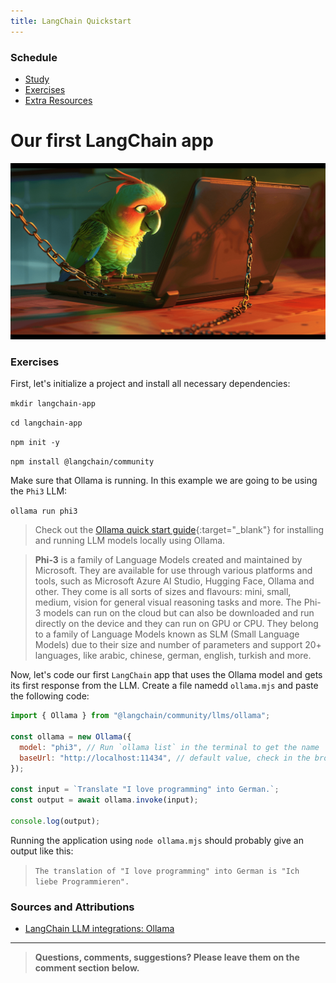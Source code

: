 ```yaml
---
title: LangChain Quickstart
---
```


### Schedule

  - [Study](#study-plan-NN)
  - [Exercises](#exercises-NN)
  - [Extra Resources](#extra-resources-NN)

# Our first LangChain app

![](./assets/langchain.png)

<!-- ### Study Plan -->

<!-- ### Summary -->

### Exercises

  First, let's initialize a project and install all necessary dependencies:

  `mkdir langchain-app`

  `cd langchain-app`

  `npm init -y`

  `npm install @langchain/community`

  Make sure that Ollama is running. In this example we are going to be using the `Phi3` LLM:

  `ollama run phi3`

  > Check out the [Ollama quick start guide](https://in-tech-gration.github.io/WDX-180/curriculum/modules/computer_science/artificial_intelligence/llm/ollama/quickstart/quickstart.html){:target="_blank"} for installing and running LLM models locally using Ollama.

  > **Phi-3** is a family of Language Models created and maintained by Microsoft. They are available for use through various platforms and tools, such as Microsoft Azure AI Studio, Hugging Face, Ollama and other. They come is all sorts of sizes and flavours: mini, small, medium, vision for general visual reasoning tasks and more. The Phi-3 models can run on the cloud but can also be downloaded and run directly on the device and they can run on GPU or CPU. They belong to a family of Language Models known as SLM (Small Language Models) due to their size and number of parameters and support 20+ languages, like arabic, chinese, german, english, turkish and more.

  Now, let's code our first `LangChain` app that uses the Ollama model and gets its first response from the LLM. Create a file namedd `ollama.mjs` and paste the following code:

  ```js
  import { Ollama } from "@langchain/community/llms/ollama";

  const ollama = new Ollama({
    model: "phi3", // Run `ollama list` in the terminal to get the name
    baseUrl: "http://localhost:11434", // default value, check in the browser that Ollama server is running
  });

  const input = `Translate "I love programming" into German.`;
  const output = await ollama.invoke(input);

  console.log(output); 
  ```

  Running the application using `node ollama.mjs` should probably give an output like this:

  > `The translation of "I love programming" into German is "Ich liebe Programmieren".`

<!-- ### Extra Resources

  _(Nothing here yet. Feel free to contribute if you've found some useful resources.)_ -->

### Sources and Attributions

  - [LangChain LLM integrations: Ollama](https://js.langchain.com/v0.1/docs/integrations/llms/ollama/)

---

> **Questions, comments, suggestions? Please leave them on the comment section below.**

<script src="https://utteranc.es/client.js"
  repo="in-tech-gration/WDX-180"
  issue-term="pathname"
  theme="github-dark"
  crossorigin="anonymous"
  async>
</script>